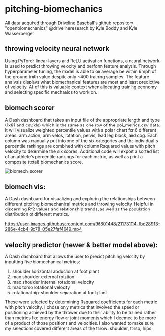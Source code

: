 # pitching-biomechanics
All data acquired through Driveline Baseball's github repository "openbiomechanics" @drivelineresearch by Kyle Boddy and Kyle Wasserberger.

## throwing velocity neural network
Using PyTorch linear layers and ReLU activation functions, a neural network is used to predict throwing velocity and perform feature analysis. Through hyperparameter tuning, the model is able to on average be within 6mph of the ground truth value despite only ~400 training samples. The feature analysis displays what biomechanical features are most and least predictive of velocity. All of this is valuable context when allocating training economy and selecting specific mechanics to work on.

## biomech scorer
A Dash dashboard that takes an input file of the appropriate length and type (1x81 and csv/xls) which is the same as one row of the poi_metrics.csv data. It will visualize weighted percentile values with a polar chart for 6 different areas: arm action, arm velos, rotation, pelvis, lead leg block, and cog. Each column was manually put into one of the six categories and the individual's percentile rankings are combined with column Rsquared values with pitch velocity to determine the six scores. Additional code will export a sorted list of an athlete's percentile rankings for each metric, as well as print a composite (total) biomechanics score.

![biomech_scorer](https://user-images.githubusercontent.com/96801448/219224868-fd0fc58b-af8c-4271-8b0c-6b0f92258fe9.jpg)

## biomech vis:
A Dash dashboard for visualizing and exploring the relationships between different pitching biomechanical metrics and throwing velocity. Helpful in discerning R^2 values and relationship trends, as well as the population distribution of different metrics.

https://user-images.githubusercontent.com/96801448/211731114-fbe28913-286e-4cb4-9c78-05e27faf4649.mp4

## velocity predictor (newer & better model above):
A Dash dashboard that allows the user to predict pitching velocity by inputting five biomechanical metrics:
1. shoulder horizontal abduction at foot plant
2. max shoulder external rotation
3. max shoulder internal rotational velocity
4. max torso rotational velocity
5. rotational hip-shoulder separation at foot plant

These were selected by determining Rsquared coefficients for each metric with pitch velocity. I chose only metrics that involved the speed or positioning achieved by the thrower due to their ability to be trained rather than metrics like energy flow or joint moments which I deemed to be more of a product of those positions and velocities. I also wanted to make sure my selections covered different areas of the throw: shoulder, torso, hips.
